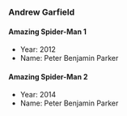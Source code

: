 ### Andrew Garfield

#### Amazing Spider-Man 1
- Year: 2012
- Name: Peter Benjamin Parker

#### Amazing Spider-Man 2
- Year: 2014
- Name: Peter Benjamin Parker
